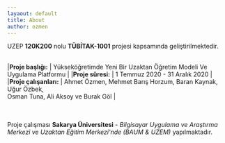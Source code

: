 ```yaml
---
layaout: default
title: About
author: ozmen
---
```

UZEP **120K200** nolu **TÜBİTAK-1001** projesi kapsamında geliştirilmektedir. <br><br>

|**Proje başlığı:** | Yükseköğretimde Yeni Bir Uzaktan Öğretim Modeli Ve Uygulama Platformu |
|**Proje süresi:** | 1 Temmuz 2020 - 31 Aralık 2020 |
|**Proje çalışanları:** | Ahmet  Özmen, Mehmet Barış Horzum, Baran Kaynak, Uğur Özbek, <br> Osman Tuna, Ali Aksoy ve Burak Göl |

<br><br>
Proje çalışması **Sakarya Üniversitesi** - _Bilgisayar Uygulama ve Araştırma Merkezi ve Uzaktan Eğitim Merkezi'nde (BAUM & UZEM)_ yapılmaktadır. 
